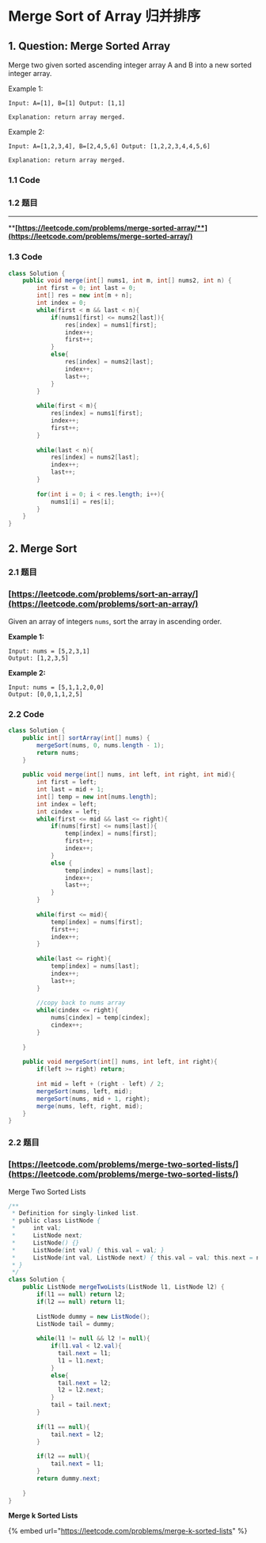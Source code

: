 # Merge Sort of Array 归并排序

## 1. Question: Merge Sorted Array

Merge two given sorted ascending integer array A and B into a new sorted integer array.

Example 1:

`Input: A=[1], B=[1] Output: [1,1]`&#x20;

`Explanation: return array merged.`

Example 2:

`Input: A=[1,2,3,4], B=[2,4,5,6] Output: [1,2,2,3,4,4,5,6]`&#x20;

`Explanation: return array merged.`

### 1.1 Code

### 1.2 题目

****

****[**https://leetcode.com/problems/merge-sorted-array/**](https://leetcode.com/problems/merge-sorted-array/)****

### **1.3 Code**

```java
class Solution {
    public void merge(int[] nums1, int m, int[] nums2, int n) {
        int first = 0; int last = 0;
        int[] res = new int[m + n];
        int index = 0;
        while(first < m && last < n){
            if(nums1[first] <= nums2[last]){
                res[index] = nums1[first];
                index++;
                first++;
            }
            else{
                res[index] = nums2[last];
                index++;
                last++;
            }
        }
        
        while(first < m){
            res[index] = nums1[first];
            index++;
            first++;
        }
        
        while(last < n){
            res[index] = nums2[last];
            index++;
            last++;
        }
        
        for(int i = 0; i < res.length; i++){
            nums1[i] = res[i];
        }
    }
}
```

## 2. Merge Sort

### 2.1 题目

### [https://leetcode.com/problems/sort-an-array/](https://leetcode.com/problems/sort-an-array/)

Given an array of integers `nums`, sort the array in ascending order.

**Example 1:**

```
Input: nums = [5,2,3,1]
Output: [1,2,3,5]
```

**Example 2:**

```
Input: nums = [5,1,1,2,0,0]
Output: [0,0,1,1,2,5]
```

### 2.2 Code

```java
class Solution {
    public int[] sortArray(int[] nums) {
        mergeSort(nums, 0, nums.length - 1);
        return nums;
    }
    
    public void merge(int[] nums, int left, int right, int mid){
        int first = left;
        int last = mid + 1;
        int[] temp = new int[nums.length];
        int index = left;
        int cindex = left;
        while(first <= mid && last <= right){
            if(nums[first] <= nums[last]){
                temp[index] = nums[first];
                first++;
                index++;
            }
            else {
                temp[index] = nums[last];
                index++;
                last++;
            }
        }
        
        while(first <= mid){
            temp[index] = nums[first];
            first++;
            index++;
        }
        
        while(last <= right){
            temp[index] = nums[last];
            index++;
            last++;
        }
        
        //copy back to nums array
        while(cindex <= right){
            nums[cindex] = temp[cindex];
            cindex++;
        }
        
    }
    
    public void mergeSort(int[] nums, int left, int right){
        if(left >= right) return;
        
        int mid = left + (right - left) / 2;
        mergeSort(nums, left, mid);
        mergeSort(nums, mid + 1, right);
        merge(nums, left, right, mid);
    }
}
```



### 2.2 题目

### [https://leetcode.com/problems/merge-two-sorted-lists/](https://leetcode.com/problems/merge-two-sorted-lists/)



Merge Two Sorted Lists

```java
/**
 * Definition for singly-linked list.
 * public class ListNode {
 *     int val;
 *     ListNode next;
 *     ListNode() {}
 *     ListNode(int val) { this.val = val; }
 *     ListNode(int val, ListNode next) { this.val = val; this.next = next; }
 * }
 */
class Solution {
    public ListNode mergeTwoLists(ListNode l1, ListNode l2) {
        if(l1 == null) return l2;
        if(l2 == null) return l1;
        
        ListNode dummy = new ListNode();
        ListNode tail = dummy;
        
        while(l1 != null && l2 != null){
            if(l1.val < l2.val){
              tail.next = l1;
              l1 = l1.next;          
            }
            else{
              tail.next = l2;
              l2 = l2.next;  
            }
            tail = tail.next;
        }
        
        if(l1 == null){
            tail.next = l2;
        }
        
        if(l2 == null){
            tail.next = l1;
        }
        return dummy.next;
        
    }
}
```





**Merge k Sorted Lists**

{% embed url="https://leetcode.com/problems/merge-k-sorted-lists" %}
